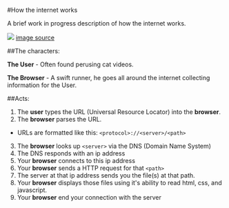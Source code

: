 #How the internet works

A brief work in progress description of how the internet works.

![](http://i.imgur.com/PNC6GhF.png)
[image source](http://www.tomshardware.com/news/internet-browser-vlad-Gerasimo-comic-strip,11598.html)

##The characters:

**The User** - Often found perusing cat videos.

**The Browser** - A swift runner, he goes all around the internet collecting information for the User.

##Acts:

1. The **user** types the URL (Universal Resource Locator) into the **browser**.
2. The **browser** parses the URL.
  * URLs are formatted like this:
    `<protocol>://<server>/<path>`
3. The **browser** looks up `<server>` via the DNS (Domain Name System)
4. The DNS responds with an ip address
5. Your **browser** connects to this ip address
6. Your **browser** sends a HTTP request for that `<path>`
7. The server at that ip address sends you the file(s) at that path.
8. Your **browser** displays those files using it's ability to read html, css, and javascript.
8. Your **browser** end your connection with the server

